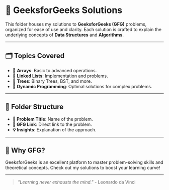 # 📘 GeeksforGeeks Solutions

This folder houses my solutions to **GeeksforGeeks (GFG)** problems, organized for ease of use and clarity. Each solution is crafted to explain the underlying concepts of **Data Structures** and **Algorithms**.

---

## 🗂️ Topics Covered
- 🧮 **Arrays**: Basic to advanced operations.
- 🔗 **Linked Lists**: Implementation and problems.
- 🌲 **Trees**: Binary Trees, BST, and more.
- 🔄 **Dynamic Programming**: Optimal solutions for complex problems.

---

## 📂 Folder Structure
- **📝 Problem Title**: Name of the problem.
- **🔗 GFG Link**: Direct link to the problem.
- **💡 Insights**: Explanation of the approach.

---

## 🌟 Why GFG?
GeeksforGeeks is an excellent platform to master problem-solving skills and theoretical concepts. Check out my solutions to boost your learning curve!

---

> _"Learning never exhausts the mind."_ - Leonardo da Vinci
